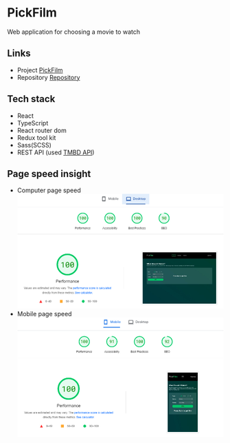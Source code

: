 # PickFilm

Web application for choosing a movie to watch
## Links

- Project [PickFilm](https://xjlott4eh9l.github.io/PickFilm/)
- Repository [Repository](https://github.com/XJloTT4eH9l/PickFilm)

## Tech stack
- React
- TypeScript
- React router dom
- Redux tool kit
- Sass(SCSS)
- REST API (used [TMBD API](https://www.themoviedb.org/))


## Page speed insight
- Computer page speed
![Computer](/src/assets/img/pc-speed.jpg "Computer page speed")
- Mobile page speed
![Mobile](/src/assets/img/mobile-speed.jpg "Mobile page speed")
